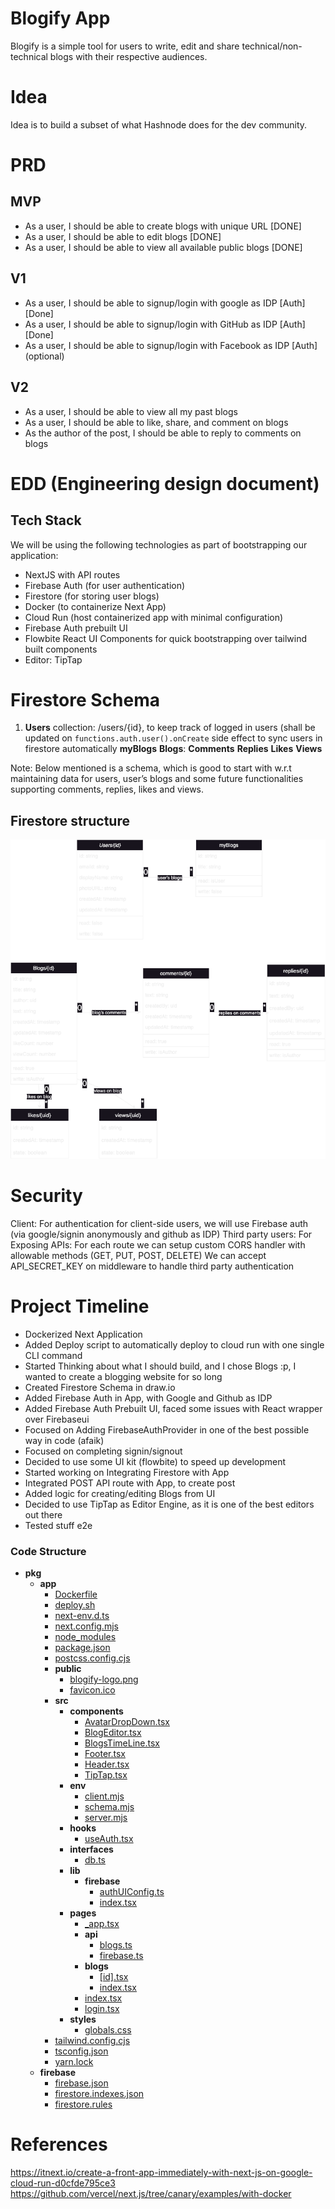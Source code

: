 # Blogify App
Blogify is a simple tool for users to write, edit and share technical/non-technical blogs with their respective audiences.

# Idea 
Idea is to build a subset of what Hashnode does for the dev community.

# PRD

## MVP
- As a user, I should be able to create blogs with unique URL [DONE]
- As a user, I should be able to edit blogs [DONE]
- As a user, I should be able to view all available public blogs [DONE]

## V1
- As a user, I should be able to signup/login with google as IDP [Auth] [Done]
- As a user, I should be able to signup/login with GitHub as IDP [Auth] [Done]
- As a user, I should be able to signup/login with Facebook as IDP [Auth] (optional)

## V2 
- As a user, I should be able to view all my past blogs
- As a user, I should be able to like, share, and comment on blogs
- As the author of the post, I should be able to reply to comments on blogs


# EDD (Engineering design document)

## Tech Stack

We will be using the following technologies as part of bootstrapping our application:
- NextJS with API routes
- Firebase Auth (for user authentication)
- Firestore (for storing user blogs)
- Docker (to containerize Next App)
- Cloud Run (host containerized app with minimal configuration)
- Firebase Auth prebuilt UI
- Flowbite React UI Components for quick bootstrapping over tailwind built components
- Editor: TipTap


# Firestore Schema
1. **Users** collection: /users/{id}, to keep track of logged in users (shall be updated on `functions.auth.user().onCreate` side effect to sync users in firestore automatically
**myBlogs**
**Blogs**: 
   **Comments**
   **Replies**
   **Likes**
   **Views**


Note: Below mentioned is a schema, which is good to start with w.r.t maintaining data for users, user’s blogs and some future functionalities supporting comments, replies, likes and views.


## Firestore structure

<img src="pkg/app/public/blogify-db-design.drawio.png">


# Security

Client: For authentication for client-side users, we will use Firebase auth (via google/signin anonymously and github as IDP)
Third party users: For Exposing APIs:
For each route we can setup custom CORS handler with allowable methods (GET, PUT, POST, DELETE)
We can accept API_SECRET_KEY on middleware to handle third party authentication


# Project Timeline

- Dockerized Next Application
- Added Deploy script to automatically deploy to cloud run with one single CLI command
- Started Thinking about what I should build, and I chose Blogs :p, I wanted to create a blogging website for so long
- Created Firestore Schema in draw.io
- Added Firebase Auth in App, with Google and Github as IDP
- Added Firebase Auth Prebuilt UI, faced some issues with React wrapper over Firebaseui
- Focused on Adding FirebaseAuthProvider in one of the best possible way in code (afaik)
- Focused on completing signin/signout
- Decided to use some UI kit (flowbite) to speed up development
- Started working on Integrating Firestore with App
- Integrated POST API route with App, to create post
- Added logic for creating/editing Blogs from UI
- Decided to use TipTap as Editor Engine, as it is one of the best editors out there
- Tested stuff e2e

### Code Structure

   - __pkg__
     - __app__
       - [Dockerfile](pkg/app/Dockerfile)
       - [deploy.sh](pkg/app/deploy.sh)
       - [next\-env.d.ts](pkg/app/next-env.d.ts)
       - [next.config.mjs](pkg/app/next.config.mjs)
       - [node\_modules](pkg/app/node_modules)
       - [package.json](pkg/app/package.json)
       - [postcss.config.cjs](pkg/app/postcss.config.cjs)
       - __public__
         - [blogify\-logo.png](pkg/app/public/blogify-logo.png)
         - [favicon.ico](pkg/app/public/favicon.ico)
       - __src__
         - __components__
           - [AvatarDropDown.tsx](pkg/app/src/components/AvatarDropDown.tsx)
           - [BlogEditor.tsx](pkg/app/src/components/BlogEditor.tsx)
           - [BlogsTimeLine.tsx](pkg/app/src/components/BlogsTimeLine.tsx)
           - [Footer.tsx](pkg/app/src/components/Footer.tsx)
           - [Header.tsx](pkg/app/src/components/Header.tsx)
           - [TipTap.tsx](pkg/app/src/components/TipTap.tsx)
         - __env__
           - [client.mjs](pkg/app/src/env/client.mjs)
           - [schema.mjs](pkg/app/src/env/schema.mjs)
           - [server.mjs](pkg/app/src/env/server.mjs)
         - __hooks__
           - [useAuth.tsx](pkg/app/src/hooks/useAuth.tsx)
         - __interfaces__
           - [db.ts](pkg/app/src/interfaces/db.ts)
         - __lib__
           - __firebase__
             - [authUIConfig.ts](pkg/app/src/lib/firebase/authUIConfig.ts)
             - [index.tsx](pkg/app/src/lib/firebase/index.tsx)
         - __pages__
           - [\_app.tsx](pkg/app/src/pages/_app.tsx)
           - __api__
             - [blogs.ts](pkg/app/src/pages/api/blogs.ts)
             - [firebase.ts](pkg/app/src/pages/api/firebase.ts)
           - __blogs__
             - [[id].tsx](pkg/app/src/pages/blogs/%5Bid%5D.tsx)
             - [index.tsx](pkg/app/src/pages/blogs/index.tsx)
           - [index.tsx](pkg/app/src/pages/index.tsx)
           - [login.tsx](pkg/app/src/pages/login.tsx)
         - __styles__
           - [globals.css](pkg/app/src/styles/globals.css)
       - [tailwind.config.cjs](pkg/app/tailwind.config.cjs)
       - [tsconfig.json](pkg/app/tsconfig.json)
       - [yarn.lock](pkg/app/yarn.lock)
     - __firebase__
       - [firebase.json](pkg/firebase/firebase.json)
       - [firestore.indexes.json](pkg/firebase/firestore.indexes.json)
       - [firestore.rules](pkg/firebase/firestore.rules)

# References
https://itnext.io/create-a-front-app-immediately-with-next-js-on-google-cloud-run-d0cfde795ce3
https://github.com/vercel/next.js/tree/canary/examples/with-docker

